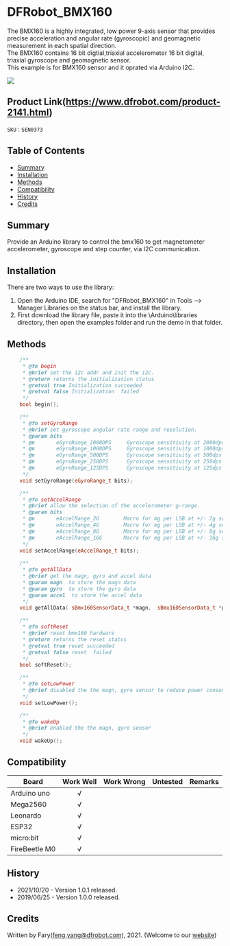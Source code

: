 ﻿# DFRobot_BMX160

The BMX160 is a highly integrated, low power 9-axis sensor that provides precise acceleration and angular rate (gyroscopic) and geomagnetic measurement in each spatial direction.<br>
The BMX160 contains 16 bit digtial,triaxial accelerometer 16 bit digital, triaxial gyroscope and geomagnetic sensor.<br>
This example is for BMX160 sensor and it oprated via Arduino I2C.

![](./resources/images/SEN0373.png)

## Product Link(https://www.dfrobot.com/product-2141.html)

    SKU：SEN0373

## Table of Contents

* [Summary](#summary)
* [Installation](#installation)
* [Methods](#methods)
* [Compatibility](#compatibility)
* [History](#history)
* [Credits](#credits)

## Summary

Provide an Arduino library to control the bmx160 to get magnetometer accelerometer, gyroscope and step counter, via I2C communication.

## Installation

There are two ways to use the library:
1. Open the Arduino IDE, search for "DFRobot_BMX160" in Tools --> Manager Libraries on the status bar, and install the library.
2. First download the library file, paste it into the \Arduino\libraries directory, then open the examples folder and run the demo in that folder.

## Methods

```C++
    /**
     * @fn begin
     * @brief set the i2c addr and init the i2c.
     * @return returns the initialization status
     * @retval true Initialization succeeded
     * @retval false Initialization  failed
     */
    bool begin();

    /**
     * @fn setGyroRange
     * @brief set gyroscope angular rate range and resolution.
     * @param bits 
     * @n       eGyroRange_2000DPS     Gyroscope sensitivity at 2000dps
     * @n       eGyroRange_1000DPS     Gyroscope sensitivity at 1000dps
     * @n       eGyroRange_500DPS      Gyroscope sensitivity at 500dps
     * @n       eGyroRange_250DPS      Gyroscope sensitivity at 250dps
     * @n       eGyroRange_125DPS      Gyroscope sensitivity at 125dps
     */
    void setGyroRange(eGyroRange_t bits);

    /**
     * @fn setAccelRange
     * @brief allow the selection of the accelerometer g-range.
     * @param bits 
     * @n       eAccelRange_2G        Macro for mg per LSB at +/- 2g sensitivity (1 LSB = 0.000061035mg) 
     * @n       eAccelRange_4G        Macro for mg per LSB at +/- 4g sensitivity (1 LSB = 0.000122070mg) 
     * @n       eAccelRange_8G        Macro for mg per LSB at +/- 8g sensitivity (1 LSB = 0.000244141mg) 
     * @n       eAccelRange_16G       Macro for mg per LSB at +/- 16g sensitivity (1 LSB = 0.000488281mg)
     */
    void setAccelRange(eAccelRange_t bits);
    
    /**
     * @fn getAllData
     * @brief get the magn, gyro and accel data 
     * @param magn  to store the magn data
     * @param gyro  to store the gyro data
     * @param accel  to store the accel data
     */
    void getAllData( sBmx160SensorData_t *magn,  sBmx160SensorData_t *gyro,  sBmx160SensorData_t *accel);

    /**
     * @fn softReset
     * @brief reset bmx160 hardware
     * @return returns the reset status
     * @retval true reset succeeded
     * @retval false reset  failed
     */
    bool softReset();

    /**
     * @fn setLowPower
     * @brief disabled the the magn, gyro sensor to reduce power consumption
     */
    void setLowPower();

    /**
     * @fn wakeUp
     * @brief enabled the the magn, gyro sensor
     */
    void wakeUp();
```

## Compatibility

| Board         | Work Well | Work Wrong | Untested | Remarks |
| ------------- | :-------: | :--------: | :------: | ------- |
| Arduino uno   |     √     |            |          |         |
| Mega2560      |     √     |            |          |         |
| Leonardo      |     √     |            |          |         |
| ESP32         |     √     |            |          |         |
| micro:bit     |     √     |            |          |         |
| FireBeetle M0 |     √     |            |          |         |


## History

- 2021/10/20 - Version 1.0.1 released.
- 2019/06/25 - Version 1.0.0 released.

## Credits

Written by Fary(feng.yang@dfrobot.com), 2021. (Welcome to our [website](https://www.dfrobot.com/))





